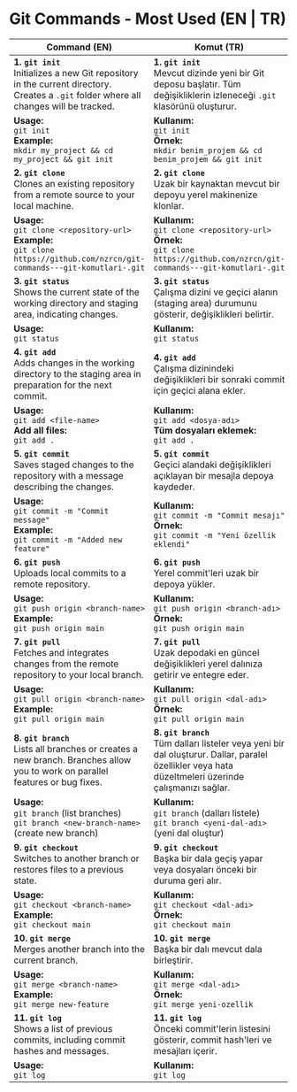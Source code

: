 # Git Commands - Most Used (EN | TR)

| **Command (EN)** | **Komut (TR)** |
|------------------|----------------|
| **1. `git init`**<br>Initializes a new Git repository in the current directory. Creates a `.git` folder where all changes will be tracked. | **1. `git init`**<br>Mevcut dizinde yeni bir Git deposu başlatır. Tüm değişikliklerin izleneceği `.git` klasörünü oluşturur. |
| **Usage:**<br>`git init`<br>**Example:**<br>`mkdir my_project && cd my_project && git init` | **Kullanım:**<br>`git init`<br>**Örnek:**<br>`mkdir benim_projem && cd benim_projem && git init` |
| **2. `git clone`**<br>Clones an existing repository from a remote source to your local machine. | **2. `git clone`**<br>Uzak bir kaynaktan mevcut bir depoyu yerel makinenize klonlar. |
| **Usage:**<br>`git clone <repository-url>`<br>**Example:**<br>`git clone https://github.com/nzrcn/git-commands---git-komutlari-.git` | **Kullanım:**<br>`git clone <repository-url>`<br>**Örnek:**<br>`git clone https://github.com/nzrcn/git-commands---git-komutlari-.git` |
| **3. `git status`**<br>Shows the current state of the working directory and staging area, indicating changes. | **3. `git status`**<br>Çalışma dizini ve geçici alanın (staging area) durumunu gösterir, değişiklikleri belirtir. |
| **Usage:**<br>`git status` | **Kullanım:**<br>`git status` |
| **4. `git add`**<br>Adds changes in the working directory to the staging area in preparation for the next commit. | **4. `git add`**<br>Çalışma dizinindeki değişiklikleri bir sonraki commit için geçici alana ekler. |
| **Usage:**<br>`git add <file-name>`<br>**Add all files:**<br>`git add .` | **Kullanım:**<br>`git add <dosya-adı>`<br>**Tüm dosyaları eklemek:**<br>`git add .` |
| **5. `git commit`**<br>Saves staged changes to the repository with a message describing the changes. | **5. `git commit`**<br>Geçici alandaki değişiklikleri açıklayan bir mesajla depoya kaydeder. |
| **Usage:**<br>`git commit -m "Commit message"`<br>**Example:**<br>`git commit -m "Added new feature"` | **Kullanım:**<br>`git commit -m "Commit mesajı"`<br>**Örnek:**<br>`git commit -m "Yeni özellik eklendi"` |
| **6. `git push`**<br>Uploads local commits to a remote repository. | **6. `git push`**<br>Yerel commit'leri uzak bir depoya yükler. |
| **Usage:**<br>`git push origin <branch-name>`<br>**Example:**<br>`git push origin main` | **Kullanım:**<br>`git push origin <branch-adı>`<br>**Örnek:**<br>`git push origin main` |
| **7. `git pull`**<br>Fetches and integrates changes from the remote repository to your local branch. | **7. `git pull`**<br>Uzak depodaki en güncel değişiklikleri yerel dalınıza getirir ve entegre eder. |
| **Usage:**<br>`git pull origin <branch-name>`<br>**Example:**<br>`git pull origin main` | **Kullanım:**<br>`git pull origin <dal-adı>`<br>**Örnek:**<br>`git pull origin main` |
| **8. `git branch`**<br>Lists all branches or creates a new branch. Branches allow you to work on parallel features or bug fixes. | **8. `git branch`**<br>Tüm dalları listeler veya yeni bir dal oluşturur. Dallar, paralel özellikler veya hata düzeltmeleri üzerinde çalışmanızı sağlar. |
| **Usage:**<br>`git branch` (list branches)<br>`git branch <new-branch-name>` (create new branch) | **Kullanım:**<br>`git branch` (dalları listele)<br>`git branch <yeni-dal-adı>` (yeni dal oluştur) |
| **9. `git checkout`**<br>Switches to another branch or restores files to a previous state. | **9. `git checkout`**<br>Başka bir dala geçiş yapar veya dosyaları önceki bir duruma geri alır. |
| **Usage:**<br>`git checkout <branch-name>`<br>**Example:**<br>`git checkout main` | **Kullanım:**<br>`git checkout <dal-adı>`<br>**Örnek:**<br>`git checkout main` |
| **10. `git merge`**<br>Merges another branch into the current branch. | **10. `git merge`**<br>Başka bir dalı mevcut dala birleştirir. |
| **Usage:**<br>`git merge <branch-name>`<br>**Example:**<br>`git merge new-feature` | **Kullanım:**<br>`git merge <dal-adı>`<br>**Örnek:**<br>`git merge yeni-ozellik` |
| **11. `git log`**<br>Shows a list of previous commits, including commit hashes and messages. | **11. `git log`**<br>Önceki commit'lerin listesini gösterir, commit hash'leri ve mesajları içerir. |
| **Usage:**<br>`git log` | **Kullanım:**<br>`git log` |

